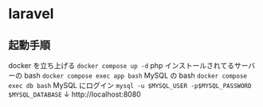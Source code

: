 # laravel

## 起動手順

docker を立ち上げる
`docker compose up -d`
php インストールされてるサーバーの bash
`docker compose exec app bash`
MySQL の bash
`docker compose exec db bash`
MySQL にログイン
`mysql -u $MYSQL_USER -p$MYSQL_PASSWORD $MYSQL_DATABASE`
↓
http://localhost:8080
